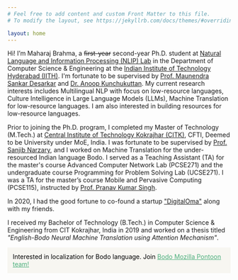 ```yaml
---
# Feel free to add content and custom Front Matter to this file.
# To modify the layout, see https://jekyllrb.com/docs/themes/#overriding-theme-defaults

layout: home
---
```


Hi! I’m Maharaj Brahma, a <s>first-year</s> second-year Ph.D. student at [Natural Language and Information Processing (NLIP) Lab](https://nlip-lab.github.io/nlip) in the Department of Computer Science & Engineering at the [Indian Institute of Technology Hyderabad (IITH)](https://iith.ac.in/).  I'm fortunate to be supervised by [Prof. Maunendra Sankar Desarkar](https://people.iith.ac.in/maunendra/index.html) and [Dr. Anoop Kunchukuttan](http://anoopk.in/). My current research interests includes Multilingual NLP with focus on low-resource languages, Culture Intelligence in Large Language Models (LLMs), Machine Translation for low-resource languages. I am also interested in building resources for low-resource languages.

Prior to joining the Ph.D. program, I completed my Master of Technology (M.Tech.) at [Central Institute of Technology Kokrajhar (CITK)](https://cit.ac.in/), CFTI, Deemed to be University under MoE, India. I was fortunate to be supervised by [Prof. Sanjib Narzary](https://cit.ac.in/departments/profile/cse/sanjib-narzary), and I worked on Machine Translation for the under-resourced Indian language Bodo.  I served as a Teaching Assistant (TA) for the master's course Advanced Computer Network Lab (PCSE271) and the undergraduate course Programming for Problem Solving Lab (UCSE271). I was a TA for the master’s course Mobile and Pervasive Computing (PCSE115), instructed by [Prof. Pranav Kumar Singh](https://cit.ac.in/departments/profile/cse/pranav-kumar-singh).

In 2020, I had the good fortune to co-found a startup ["DigitalOma"](https://digitaloma.com) along with my friends.

I received my Bachelor of Technology (B.Tech.) in Computer Science & Engineering from CIT Kokrajhar, India in 2019 and worked on a thesis titled *"English-Bodo Neural Machine Translation using Attention Mechanism"*.

<div style="background-color: #f7f6f1; color: #000; padding: 12px;">
    Interested in localization for Bodo language. Join <a style="color: #4daf7c" href="https://pontoon.mozilla.org/brx/">Bodo Mozilla Pontoon team!</a>
</div>

